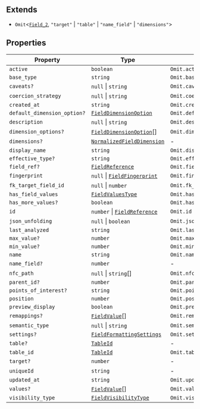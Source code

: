## Extends

- `Omit`\<[`Field_2`](Field_2.md), `"target"` \| `"table"` \| `"name_field"` \| `"dimensions"`\>

## Properties

| Property | Type | Inherited from |
| ------ | ------ | ------ |
| <a id="active"></a> `active` | `boolean` | `Omit.active` |
| <a id="base_type"></a> `base_type` | `string` | `Omit.base_type` |
| <a id="caveats"></a> `caveats?` | `null` \| `string` | `Omit.caveats` |
| <a id="coercion_strategy"></a> `coercion_strategy` | `null` \| `string` | `Omit.coercion_strategy` |
| <a id="created_at"></a> `created_at` | `string` | `Omit.created_at` |
| <a id="default_dimension_option"></a> `default_dimension_option?` | [`FieldDimensionOption`](FieldDimensionOption.md) | `Omit.default_dimension_option` |
| <a id="description"></a> `description` | `null` \| `string` | `Omit.description` |
| <a id="dimension_options"></a> `dimension_options?` | [`FieldDimensionOption`](FieldDimensionOption.md)[] | `Omit.dimension_options` |
| <a id="dimensions"></a> `dimensions?` | [`NormalizedFieldDimension`](NormalizedFieldDimension.md) | - |
| <a id="display_name"></a> `display_name` | `string` | `Omit.display_name` |
| <a id="effective_type"></a> `effective_type?` | `string` | `Omit.effective_type` |
| <a id="field_ref"></a> `field_ref?` | [`FieldReference`](FieldReference.md) | `Omit.field_ref` |
| <a id="fingerprint"></a> `fingerprint` | `null` \| [`FieldFingerprint`](FieldFingerprint.md) | `Omit.fingerprint` |
| <a id="fk_target_field_id"></a> `fk_target_field_id` | `null` \| `number` | `Omit.fk_target_field_id` |
| <a id="has_field_values"></a> `has_field_values` | [`FieldValuesType`](FieldValuesType.md) | `Omit.has_field_values` |
| <a id="has_more_values"></a> `has_more_values?` | `boolean` | `Omit.has_more_values` |
| <a id="id"></a> `id` | `number` \| [`FieldReference`](FieldReference.md) | `Omit.id` |
| <a id="json_unfolding"></a> `json_unfolding` | `null` \| `boolean` | `Omit.json_unfolding` |
| <a id="last_analyzed"></a> `last_analyzed` | `string` | `Omit.last_analyzed` |
| <a id="max_value"></a> `max_value?` | `number` | `Omit.max_value` |
| <a id="min_value"></a> `min_value?` | `number` | `Omit.min_value` |
| <a id="name"></a> `name` | `string` | `Omit.name` |
| <a id="name_field"></a> `name_field?` | `number` | - |
| <a id="nfc_path"></a> `nfc_path` | `null` \| `string`[] | `Omit.nfc_path` |
| <a id="parent_id"></a> `parent_id?` | `number` | `Omit.parent_id` |
| <a id="points_of_interest"></a> `points_of_interest?` | `string` | `Omit.points_of_interest` |
| <a id="position"></a> `position` | `number` | `Omit.position` |
| <a id="preview_display"></a> `preview_display` | `boolean` | `Omit.preview_display` |
| <a id="remappings"></a> `remappings?` | [`FieldValue`](FieldValue.md)[] | `Omit.remappings` |
| <a id="semantic_type"></a> `semantic_type` | `null` \| `string` | `Omit.semantic_type` |
| <a id="settings"></a> `settings?` | [`FieldFormattingSettings`](FieldFormattingSettings.md) | `Omit.settings` |
| <a id="table"></a> `table?` | [`TableId`](TableId.md) | - |
| <a id="table_id"></a> `table_id` | [`TableId`](TableId.md) | `Omit.table_id` |
| <a id="target"></a> `target?` | `number` | - |
| <a id="uniqueid"></a> `uniqueId` | `string` | - |
| <a id="updated_at"></a> `updated_at` | `string` | `Omit.updated_at` |
| <a id="values"></a> `values?` | [`FieldValue`](FieldValue.md)[] | `Omit.values` |
| <a id="visibility_type"></a> `visibility_type` | [`FieldVisibilityType`](FieldVisibilityType.md) | `Omit.visibility_type` |
